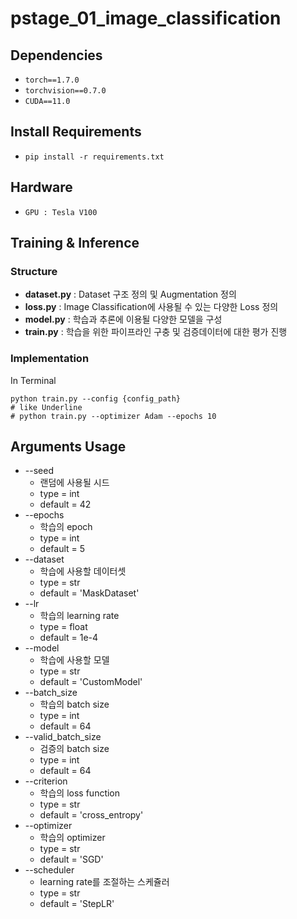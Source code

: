 # pstage_01_image_classification
 
## Dependencies
- `torch==1.7.0`
- `torchvision==0.7.0`                                                              
- `CUDA==11.0`
## Install Requirements
- `pip install -r requirements.txt`
## Hardware
- `GPU : Tesla V100`

## Training & Inference
### Structure
- **dataset.py** : Dataset 구조 정의 및 Augmentation 정의
- **loss.py** : Image Classification에 사용될 수 있는 다양한 Loss 정의
- **model.py** : 학습과 추론에 이용될 다양한 모델을 구성
- **train.py** : 학습을 위한 파이프라인 구충 및 검증데이터에 대한 평가 진행

### Implementation
In Terminal
```
python train.py --config {config_path}
# like Underline
# python train.py --optimizer Adam --epochs 10
```


## Arguments Usage
- --seed
  - 랜덤에 사용될 시드
  - type = int
  - default = 42
- --epochs
  - 학습의 epoch
  - type = int
  - default = 5
- --dataset
  - 학습에 사용할 데이터셋
  - type = str
  - default = 'MaskDataset'
- --lr
  - 학습의 learning rate
  - type = float
  - default = 1e-4
- --model
  - 학습에 사용할 모델
  - type = str
  - default = 'CustomModel'
- --batch_size
  - 학습의 batch size
  - type = int
  - default = 64
- --valid_batch_size
  - 검증의 batch size
  - type = int
  - default = 64
- --criterion
  - 학습의 loss function
  - type = str
  - default = 'cross_entropy'
- --optimizer
  - 학습의 optimizer
  - type = str
  - default = 'SGD'
- --scheduler
  - learning rate를 조절하는 스케쥴러
  - type = str
  - default = 'StepLR'
